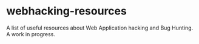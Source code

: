 # webhacking-resources
A list of useful resources about Web Application hacking and Bug Hunting.
A work in progress.
